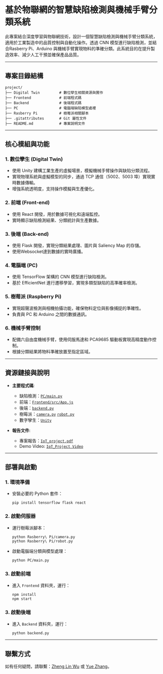 # 基於物聯網的智慧缺陷檢測與機械手臂分類系統

此專案結合深度學習與物聯網技術，設計一個智慧缺陷檢測與機械手臂分類系統，適用於工業製造中的品質控制與自動化操作。透過 CNN 模型進行缺陷檢測，並結合Rasberry Pi、Arduino 與機械手臂實現物料的準確分類。此系統目的在提升製造效率、減少人工干預並確保產品品質。

---

## 專案目錄結構

```
project/
├── Digital Twin         # 數位孿生相關資源與實作
├── Frontend             # 前端程式碼
├── Backend              # 後端程式碼
├── PC                   # 電腦端缺陷模型處裡
├── Rasberry Pi          # 樹莓派相關腳本
├── .gitattributes       # Git 屬性文件
├── README.md            # 專案說明文件
```

---

## 核心模組與功能

### 1. **數位孿生 (Digital Twin)**
- 使用 Unity 建構工業生產的虛擬場景，模擬機械手臂操作與缺陷分類流程。
- 實現物理系統與虛擬模型的同步，通過 TCP 通信（5002、5003 埠）實現實時數據傳輸。
- 增強系統透明度，支持操作模擬與生產優化。

### 2. **前端 (Front-end)**
- 使用 React 開發，用於數據可視化和遠端監控。
- 實時顯示缺陷檢測結果、分類統計與生產數據。

### 3. **後端 (Back-end)**
- 使用 Flask 開發，實現分類結果處理、圖片與 Saliency Map 的存儲。
- 使用Websocket達到數據的實時廣播。

### 4. **電腦端 (PC)**
- 使用 TensorFlow 架構的 CNN 模型進行缺陷檢測。
- 基於 EfficientNet 進行遷移學習，實現多類型缺陷的高準確率檢測。

### 5. **樹莓派 (Raspberry Pi)**
- 實現超聲波檢測與相機拍攝功能，確保物料定位與影像捕捉的準確性。
- 負責與 PC 和 Arduino 之間的數據通訊。

### 6. **機械手臂控制**
- 配備六自由度機械手臂，使用伺服馬達和 PCA9685 驅動板實現高精度動作控制。
- 根據分類結果將物料準確放置至指定區域。

---

## 資源鏈接與說明

- **主要程式碼**:
  - 缺陷檢測：[`PC/main.py`](https://github.com/Yue1230/IoT_project/blob/main/PC/main.py)
  - 前端：[`Frontend/src/App.js`](https://github.com/Yue1230/IoT_project/blob/main/Frontend/src/App.js)
  - 後端：[`backend.py`](https://github.com/Yue1230/IoT_project/blob/main/Backend/backend.py)
  - 樹莓派：[`camera.py`](https://github.com/Yue1230/IoT_project/blob/main/Rasberry%20Pi/camera.py)
  [`robot.py`](https://github.com/Yue1230/IoT_project/blob/main/Rasberry%20Pi/robot.py)
  - 數字孿生：[`Unity`](https://reurl.cc/46jey3)

- **報告文件**:
  - 專案報告：[`IoT_project.pdf`](https://drive.google.com/file/d/1YnGLvVpFJfwUTbgSdwhTG09hL9BHeSRv/view?usp=sharing)
  - Demo Video: [`IoT_Project Video`](https://drive.google.com/file/d/10WVgfGhtrSy46MkUgc-l3Ab0iV0Z2K4a/view)
---

## 部署與啟動

### 1. **環境準備**
- 安裝必要的 Python 套件：
  ```bash
  pip install tensorflow flask react
  ```

### 2. **啟動伺服器**
- 運行樹莓派腳本：
  ```bash
  python Rasberry\ Pi/camera.py
  python Rasberry\ Pi/robot.py
  ```
- 啟動電腦端分類與模型處理：
  ```bash
  python PC/main.py
  ```

### 3. **啟動前端**
- 進入 `Frontend` 資料夾，運行：
  ```bash
  npm install
  npm start
  ```
### 3. **啟動後端**
- 進入 `Backend` 資料夾，運行：
  ```bash
  python backend.py
  ```
---

## 聯繫方式

如有任何疑問，請聯繫：[Zheng Lin Wu](mailto:r12522636@g.ntu.edu.tw) 或 [Yue Zhang](mailto:r13522739@g.ntu.edu.tw)。
